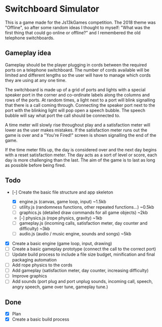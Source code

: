 # Switchboard Simulator

This is a game made for the Js13kGames competition. The 2018 theme was "Offline", so after some random ideas I thought to myself: "What was the first thing that could go online or offline?" and I remembered the old telephone switchboards.

## Gameplay idea

Gameplay should be the player plugging in cords between the required ports on a telephone switchboard. The number of cords available will be limited and different lengths so the user will have to manage which cords they are using at any one time.

The switchboard is made up of a grid of ports and lights with a special speaker port in the corner and co-ordinate labels along the columns and rows of the ports. At random times, a light next to a port will blink signalling that there is a call coming through. Connecting the speaker port next to the port with the blinking light will pop open a speech bubble. The speech bubble will say what port the call should be connected to.

A time meter will slowly rise throughout play and a satisfaction meter will lower as the user makes mistakes. If the satisfaction meter runs out the game is over and a "You're Fired!" screen is shown signalling the end of the game.

If the time meter fills up, the day is considered over and the next day begins with a reset satisfaction meter. The day acts as a sort of level or score, each day is more challenging than the last. The aim of the game is to last as long as possible before being fired.

## Todo

- [-] Create the basic file structure and app skeleton

  - [x] engine.js (canvas, game loop, input) ~1.5kb
  - [ ] utility.js (randomness functions, other repeated functions...) ~0.5kb
  - [ ] graphics.js (detailed draw commands for all game objects) ~2kb
  - [-] physics.js (rope physics, gravity) ~1kb
  - [ ] gameplay.js (incoming calls, satisfaction meter, day counter and difficulty) ~3kb
  - [ ] audio.js (audio / music engine, sounds and songs) ~5kb

- [x] Create a basic engine (game loop, input, drawing)
- [ ] Create a basic gameplay prototype (connect the call to the correct port)
- [ ] Update build process to include a file size budget, minification and final packaging automation
- [ ] Add rope physics to the cords
- [ ] Add gameplay (satisfaction meter, day counter, increasing difficulty)
- [ ] Improve graphics
- [ ] Add sounds (port plug and port unplug sounds, incoming call, speech, angry speech, game over tune, gameplay tune.)

## Done

- [x] Plan
- [x] Create a basic build process